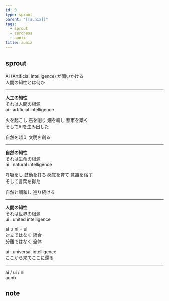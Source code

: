```yaml
---
id: 0
type: sprout
parent: "[[aunix]]"
tags:
  - sprout
  - zeroness
  - aunix
title: aunix
---
```

## sprout
AI (Artificial Intelligence) が問いかける  
人間の知性とは何か

---

**人工の知性**  
それは人間の根源  
ai : artificial intelligence

火を起こし 石を削り 畑を耕し 都市を築く  
そしてAIを生み出した

自然を越え 文明を創る

---


**自然の知性**  
それは生命の根源  
ni : natural intelligence

呼吸をし 鼓動を打ち 感覚を育て 意識を宿す  
そして言葉を得た

自然と調和し 巡り続ける

---

**人間の知性**  
それは世界の根源  
ui : united intelligence

ai ∪ ni = ui  
対立ではなく 統合  
分離ではなく 全体

ui : universal intelligence  
ここから来てここに還る

---

ai / ui / ni  
aunix
## note

